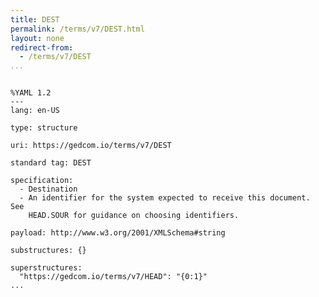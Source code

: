 ```yaml
---
title: DEST
permalink: /terms/v7/DEST.html
layout: none
redirect-from:
  - /terms/v7/DEST
...
```


```

%YAML 1.2
---
lang: en-US

type: structure

uri: https://gedcom.io/terms/v7/DEST

standard tag: DEST

specification:
  - Destination
  - An identifier for the system expected to receive this document. See
    HEAD.SOUR for guidance on choosing identifiers.

payload: http://www.w3.org/2001/XMLSchema#string

substructures: {}

superstructures:
  "https://gedcom.io/terms/v7/HEAD": "{0:1}"
...

```
